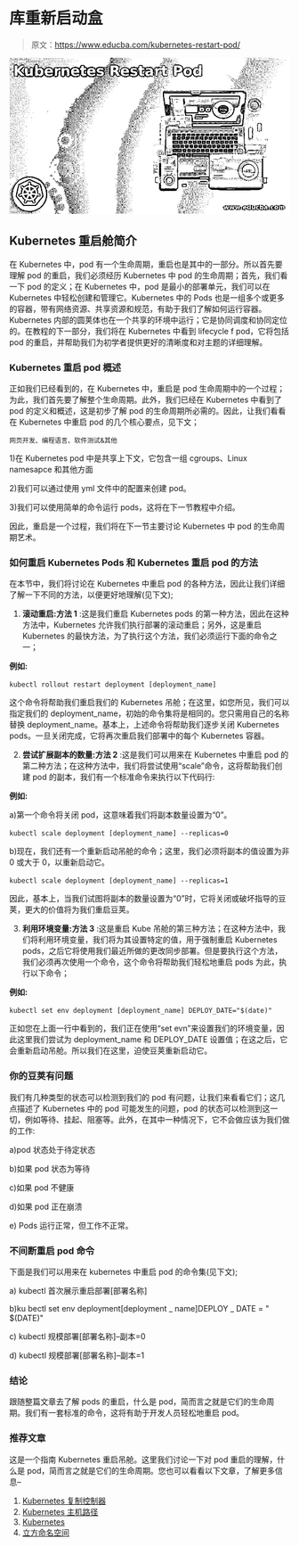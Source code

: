 # 库重新启动盒

> 原文：<https://www.educba.com/kubernetes-restart-pod/>

![Kubernetes Restart Pod](img/4969817416f5c1e5869b040989fbd321.png)



## Kubernetes 重启舱简介

在 Kubernetes 中，pod 有一个生命周期，重启也是其中的一部分。所以首先要理解 pod 的重启，我们必须经历 Kubernetes 中 pod 的生命周期；首先，我们看一下 pod 的定义；在 Kubernetes 中，pod 是最小的部署单元，我们可以在 Kubernetes 中轻松创建和管理它。Kubernetes 中的 Pods 也是一组多个或更多的容器，带有网络资源、共享资源和规范，有助于我们了解如何运行容器。Kubernetes 内部的圆荚体也在一个共享的环境中运行；它是协同调度和协同定位的。在教程的下一部分，我们将在 Kubernetes 中看到 lifecycle f pod，它将包括 pod 的重启，并帮助我们为初学者提供更好的清晰度和对主题的详细理解。

### Kubernetes 重启 pod 概述

正如我们已经看到的，在 Kubernetes 中，重启是 pod 生命周期中的一个过程；为此，我们首先要了解整个生命周期。此外，我们已经在 Kubernetes 中看到了 pod 的定义和概述，这是初步了解 pod 的生命周期所必需的。因此，让我们看看在 Kubernetes 中重启 pod 的几个核心要点，见下文；

<small>网页开发、编程语言、软件测试&其他</small>

1)在 Kubernetes pod 中是共享上下文，它包含一组 cgroups、Linux namesapce 和其他方面

2)我们可以通过使用 yml 文件中的配置来创建 pod。

3)我们可以使用简单的命令运行 pods，这将在下一节教程中介绍。

因此，重启是一个过程，我们将在下一节主要讨论 Kubernetes 中 pod 的生命周期艺术。

### 如何重启 Kubernetes Pods 和 Kubernetes 重启 pod 的方法

在本节中，我们将讨论在 Kubernetes 中重启 pod 的各种方法，因此让我们详细了解一下不同的方法，以便更好地理解(见下文);

1) **滚动重启:方法 1** :这是我们重启 Kubernetes pods 的第一种方法，因此在这种方法中，Kubernetes 允许我们执行部署的滚动重启；另外，这是重启 Kubernetes 的最快方法，为了执行这个方法，我们必须运行下面的命令之一；

**例如:**

`kubectl rollout restart deployment [deployment_name]`

这个命令将帮助我们重启我们的 Kubernetes 吊舱；在这里，如您所见，我们可以指定我们的 deployment_name，初始的命令集将是相同的。您只需用自己的名称替换 deployment_name。基本上，上述命令将帮助我们逐步关闭 Kubernetes pods。一旦关闭完成，它将再次重启我们部署中的每个 Kubernetes 容器。

2) **尝试扩展副本的数量:方法 2** :这是我们可以用来在 Kubernetes 中重启 pod 的第二种方法；在这种方法中，我们将尝试使用“scale”命令，这将帮助我们创建 pod 的副本，我们有一个标准命令来执行以下代码行:

**例如:**

a)第一个命令将关闭 pod，这意味着我们将副本数量设置为“0”。

`kubectl scale deployment [deployment_name] --replicas=0`

b)现在，我们还有一个重新启动吊舱的命令；这里，我们必须将副本的值设置为非 0 或大于 0，以重新启动它。

`kubectl scale deployment [deployment_name] --replicas=1`

因此，基本上，当我们试图将副本的数量设置为“0”时，它将关闭或破坏指导的豆荚，更大的价值将为我们重启豆荚。

3) **利用环境变量:方法 3** :这是重启 Kube 吊舱的第三种方法；在这种方法中，我们将利用环境变量，我们将为其设置特定的值，用于强制重启 Kubernetes pods，之后它将使用我们最近所做的更改同步部署。但是要执行这个方法，我们必须再次使用一个命令，这个命令将帮助我们轻松地重启 pods 为此，执行以下命令；

**例如:**

`kubectl set env deployment [deployment_name] DEPLOY_DATE="$(date)"`

正如您在上面一行中看到的，我们正在使用“set evn”来设置我们的环境变量，因此这里我们尝试为 deployment_name 和 DEPLOY_DATE 设置值；在这之后，它会重新启动吊舱。所以我们在这里，迫使豆荚重新启动它。

### 你的豆荚有问题

我们有几种类型的状态可以检测到我们的 pod 有问题，让我们来看看它们；这几点描述了 Kubernetes 中的 pod 可能发生的问题，pod 的状态可以检测到这一切，例如等待、挂起、阻塞等。此外，在其中一种情况下，它不会做应该为我们做的工作:

a)pod 状态处于待定状态

b)如果 pod 状态为等待

c)如果 pod 不健康

d)如果 pod 正在崩溃

e) Pods 运行正常，但工作不正常。

### 不间断重启 pod 命令

下面是我们可以用来在 kubernetes 中重启 pod 的命令集(见下文);

a) kubectl 首次展示重启部署[部署名称]

b)ku bectl set env deployment[deployment _ name]DEPLOY _ DATE = " $(DATE)"

c) kubectl 规模部署[部署名称]–副本=0

d) kubectl 规模部署[部署名称]–副本=1

### 结论

跟随整篇文章去了解 pods 的重启，什么是 pod，简而言之就是它们的生命周期。我们有一套标准的命令，这将有助于开发人员轻松地重启 pod。

### 推荐文章

这是一个指南 Kubernetes 重启吊舱。这里我们讨论一下对 pod 重启的理解，什么是 pod，简而言之就是它们的生命周期。您也可以看看以下文章，了解更多信息–

1.  [Kubernetes 复制控制器](https://www.educba.com/kubernetes-replication-controller/)
2.  [Kubernetes 主机路径](https://www.educba.com/kubernetes-hostpath/)
3.  [Kubernetes](https://www.educba.com/kubernetes-annotations/)
4.  [立方命名空间](https://www.educba.com/kubernetes-namespace/)





